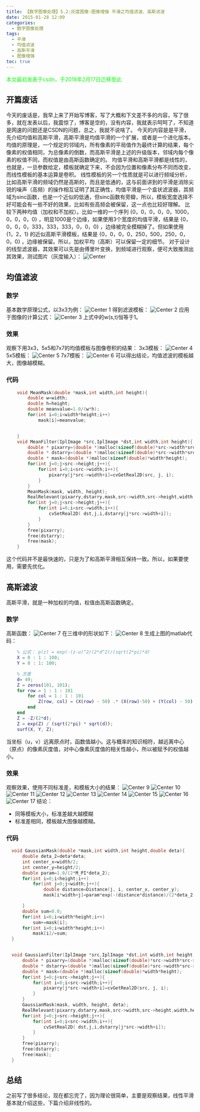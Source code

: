 ```yaml
---
title: 【数字图像处理】5.2:灰度图像-图像增强 平滑之均值滤波、高斯滤波
date: 2015-01-28 12:09
categories:
  - 数字图像处理
tags:
  - 平滑
  - 均值滤波
  - 高斯平滑
  - 图像增强
toc: true
---
```

<font color="00FF00">本文最初发表于csdn，于2018年2月17日迁移至此</font>

## 开篇废话
今天的废话是，我早上来了开始写博客，写了大概和下文差不多的内容，写了很多，就在发表以后，我震惊了，博客是空的，没有内容，我就表示呵呵了，不知道是网速的问题还是CSDN的问题，总之，我就不说啥了。
今天的内容是是平滑，先介绍均值和高斯平滑，高斯平滑是均值平滑的一个扩展，或者是一个进化版本。均值的原理是，一个规定的邻域内，所有像素的平局值作为最终计算的结果，每个像素的权值相同，为总像素的倒数，而高斯平滑是上述的升级版本，邻域内每个像素的权值不同，而权值是由高斯函数确定的。
均值平滑和高斯平滑都是线性的，也就是，一旦参数给定，模板就确定下来，不会因为位置和像素分布不同而改变，而线性模板的基本运算是卷积。
线性模板的另一个性质就是可以进行频域分析，比如高斯平滑的频域仍然是高斯的，而且是低通的，这与前面讲到的平滑是消除尖锐的噪声（高频）的操作相互证明了其正确性，均值平滑是一个盒状滤波器，其频域为sinc函数，也是一个近似的低通，但sinc函数有旁瓣，所以，模板宽度选择不好可能会有一些不好的效果，比如有些高频会被保留，这一点也比较好理解。
比较下两种均值（加权和不加权）。比如一维的一个序列 $\{0，0，0，0，0，1000，0，0，0，0\}$ ，明显1000是个边缘，如果使用3个宽度的均值平滑，结果是 $\{0，0，0，0，333，333，333，0，0，0\}$ ，边缘被完全模糊掉了。但如果使用 $\{1，2，1\}$ 的近似高斯平滑模板，结果是 $\{0，0，0，0，250，500，250，0，0，0\}$ ，边缘被保留。所以，加权平均（高斯）可以保留一定的细节。
对于设计的线型滤波器，其效果可以先是由傅里叶变换，到频域进行观察，便可大致推测出其效果，测试图片（灰度输入）：
![Center][]
## 均值滤波
### 数学
基本数学原理公式，以3x3为例：
![Center 1][]
得到滤波模板：
![Center 2][]
应用于图像的计算公式：
![Center 3][]
上式中的w(s,t)恒等于1。
### 效果
观察下用3x3，5x5和7x7的均值模板与图像卷积的结果：
3x3模板：
![Center 4][]
5x5模板：
![Center 5][]
7x7模板：
![Center 6][]
可以得出结论，均值滤波的模板越大，图像越模糊。
### 代码
```c++
    void MeanMask(double *mask,int width,int height){
        double w=width;
        double h=height;
        double meanvalue=1.0/(w*h);
        for(int i=0;i<width*height;i++)
            mask[i]=meanvalue;


    }
    void MeanFilter(IplImage *src,IplImage *dst,int width,int height){
        double * pixarry=(double *)malloc(sizeof(double)*src->width*src->height);
        double * dstarry=(double *)malloc(sizeof(double)*src->width*src->height);
        double * mask=(double *)malloc(sizeof(double)*width*height);
        for(int j=0;j<src->height;j++){
            for(int i=0;i<src->width;i++){
                pixarry[j*src->width+i]=cvGetReal2D(src, j, i);
            }
        }
        MeanMask(mask, width, height);
        RealRelevant(pixarry,dstarry,mask,src->width,src->height,width,height);
        for(int j=0;j<src->height;j++){
            for(int i=0;i<src->width;i++){
                cvSetReal2D( dst,j,i,dstarry[j*src->width+i]);
            }
        }
        free(pixarry);
        free(dstarry);
        free(mask);
    }
```
这个代码并不是最快速的，只是为了和高斯平滑相互保持一致。所以，如果要使用，需要先优化。

## 高斯滤波
高斯平滑，就是一种加权的均值，权值由高斯函数确定。

### 数学
高斯函数：
![Center 7][]
在三维中的形状如下：
![Center 8][]
生成上图的matlab代码：
```matlab
    % 公式： p(z) = exp(-(z-u)^2/(2*d^2)/(sqrt(2*pi)*d)
    X = 0 : 1 : 100;
    Y = 0 : 1: 100;

    % 方差
    d= 49;
    Z = zeros(101, 101);
    for row = 1 : 1 : 101
        for col = 1 : 1 : 101
            Z(row, col) = (X(row) - 50) .* (X(row)-50) + (Y(col) - 50) .* (Y(col) - 50);
        end
    end
    Z = -Z/(2*d);
    Z = exp(Z) / (sqrt(2*pi) * sqrt(d));
    surf(X, Y, Z);
```
当坐标（u，v）远离原点时，函数值越小。这与概率的知识相符，越远离中心（原点）的像素灰度值，对中心像素灰度值的相关性越小，所以被赋予的权值越小。
### 效果
观察效果，使用不同标准差，和模板大小的结果：
![Center 9][]
![Center 10][]
![Center 11][]
![Center 12][]
![Center 13][]
![Center 14][]
![Center 15][]
![Center 16][]
![Center 17][]
结论：
 *  同等模板大小，标准差越大越模糊
 *  标准差相同，模板越大图像越模糊。

### 代码
```c++
  void GaussianMask(double *mask,int width,int height,double deta){
      double deta_2=deta*deta;
      int center_x=width/2;
      int center_y=height/2;
      double param=1.0/(2*M_PI*deta_2);
      for(int i=0;i<height;i++)
          for(int j=0;j<width;j++){
              double distance=Distance(j, i, center_x, center_y);
              mask[i*width+j]=param*exp(-(distance*distance)/(2*deta_2));

      }
      double sum=0.0;
      for(int i=0;i<width*height;i++)
          sum+=mask[i];
      for(int i=0;i<width*height;i++)
          mask[i]/=sum;
  }


  void GaussianFilter(IplImage *src,IplImage *dst,int width,int height,double deta){
      double * pixarry=(double *)malloc(sizeof(double)*src->width*src->height);
      double * dstarry=(double *)malloc(sizeof(double)*src->width*src->height);
      double * mask=(double *)malloc(sizeof(double)*width*height);
      for(int j=0;j<src->height;j++){
          for(int i=0;i<src->width;i++){
              pixarry[j*src->width+i]=cvGetReal2D(src, j, i);
          }
      }
      GaussianMask(mask, width, height, deta);
      RealRelevant(pixarry,dstarry,mask,src->width,src->height,width,height);
      for(int j=0;j<src->height;j++){
          for(int i=0;i<src->width;i++){
              cvSetReal2D( dst,j,i,dstarry[j*src->width+i]);
          }
      }
      free(pixarry);
      free(dstarry);
      free(mask);
  }
```
## 总结
之前写了很多结论，现在都忘完了，因为理论很简单，主要是观察结果，线性平滑基本就介绍这些，下篇介绍非线性的。

[Center]: DIP-5-2-灰度图像-图像增强-平滑之均值滤波-高斯滤波/20150128120639281.png
[Center 1]: DIP-5-2-灰度图像-图像增强-平滑之均值滤波-高斯滤波/20150128114711343.png
[Center 2]: DIP-5-2-灰度图像-图像增强-平滑之均值滤波-高斯滤波/20150128114720017.png
[Center 3]: DIP-5-2-灰度图像-图像增强-平滑之均值滤波-高斯滤波/20150128114728020.png
[Center 4]: DIP-5-2-灰度图像-图像增强-平滑之均值滤波-高斯滤波/20150128115026655.jpg
[Center 5]: DIP-5-2-灰度图像-图像增强-平滑之均值滤波-高斯滤波/20150128115035438.jpg
[Center 6]: DIP-5-2-灰度图像-图像增强-平滑之均值滤波-高斯滤波/20150128115043332.jpg
[Center 7]: DIP-5-2-灰度图像-图像增强-平滑之均值滤波-高斯滤波/20150128115602134.png
[Center 8]: DIP-5-2-灰度图像-图像增强-平滑之均值滤波-高斯滤波/20150128115553593.png
[Center 9]: DIP-5-2-灰度图像-图像增强-平滑之均值滤波-高斯滤波/20150128120049175.png
[Center 10]: DIP-5-2-灰度图像-图像增强-平滑之均值滤波-高斯滤波/20150128120107411.png
[Center 11]: DIP-5-2-灰度图像-图像增强-平滑之均值滤波-高斯滤波/20150128120158220.png
[Center 12]: DIP-5-2-灰度图像-图像增强-平滑之均值滤波-高斯滤波/20150128120215755.png
[Center 13]: DIP-5-2-灰度图像-图像增强-平滑之均值滤波-高斯滤波/20150128120150968.png
[Center 14]: DIP-5-2-灰度图像-图像增强-平滑之均值滤波-高斯滤波/20150128120235426.png
[Center 15]: DIP-5-2-灰度图像-图像增强-平滑之均值滤波-高斯滤波/20150128120254880.png
[Center 16]: DIP-5-2-灰度图像-图像增强-平滑之均值滤波-高斯滤波/20150128120309809.png
[Center 17]: DIP-5-2-灰度图像-图像增强-平滑之均值滤波-高斯滤波/20150128120322554.png
